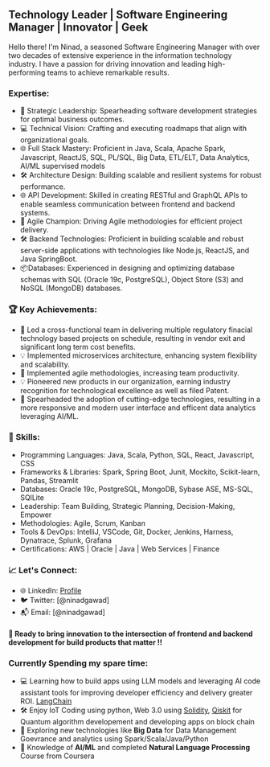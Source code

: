 ## Technology Leader | Software Engineering Manager | Innovator | Geek

Hello there! I'm Ninad, a seasoned Software Engineering Manager with over two decades of extensive experience in the information technology industry. 
I have a passion for driving innovation and leading high-performing teams to achieve remarkable results. 

### Expertise:
- 🚀 Strategic Leadership: Spearheading software development strategies for optimal business outcomes.
- 💻 Technical Vision: Crafting and executing roadmaps that align with organizational goals.
- 🌐 Full Stack Mastery: Proficient in Java, Scala, Apache Spark, Javascript, ReactJS, SQL, PL/SQL, Big Data, ETL/ELT, Data Analytics, AI/ML supervised models  
- 🛠️ Architecture Design: Building scalable and resilient systems for robust performance.
- 🌐 API Development: Skilled in creating RESTful and GraphQL APIs to enable seamless communication between frontend and backend systems.
- 🚀 Agile Champion: Driving Agile methodologies for efficient project delivery.
- 🛠️ Backend Technologies: Proficient in building scalable and robust server-side applications with technologies like Node.js, ReactJS, and Java SpringBoot.
-  📦Databases: Experienced in designing and optimizing database schemas with SQL (Oracle 19c, PostgreSQL), Object Store (S3) and NoSQL (MongoDB) databases.

### 🏆 Key Achievements:
- 🚀 Led a cross-functional team in delivering multiple regulatory finacial technology based projects on schedule, resulting in vendor exit and significant long term cost benefits.
- 💡 Implemented microservices architecture, enhancing system flexibility and scalability.
- 🌟 Implemented agile methodologies, increasing team productivity.
- 💡 Pioneered new products in our organization, earning industry recognition for technological excellence as well as filed Patent.
- 🌟 Spearheaded the adoption of cutting-edge technologies, resulting in a more responsive and modern user interface and efficent data analytics leveraging AI/ML.

### 🔧 Skills:
- Programming Languages: Java, Scala, Python, SQL, React, Javascript, CSS
- Frameworks & Libraries: Spark, Spring Boot, Junit, Mockito, Scikit-learn, Pandas, Streamlit
- Databases: Oracle 19c, PostgreSQL, MongoDB, Sybase ASE, MS-SQL, SQlLite
- Leadership: Team Building, Strategic Planning, Decision-Making, Empower
- Methodologies: Agile, Scrum, Kanban
- Tools & DevOps: IntelliJ, VSCode, Git, Docker, Jenkins, Harness, Dynatrace, Splunk, Grafana
- Certifications: AWS | Oracle | Java | Web Services | Finance

### 📈 Let's Connect:
- 🌐 LinkedIn: [Profile](https://www.linkedin.com/in/ninadgawad/)
- 🐦 Twitter: [@ninadgawad]
- 📬 Email: [@ninadgawad]

#### 💬 Ready to bring innovation to the intersection of frontend and backend development for build products that matter !!


### Currently Spending my spare time:
- 💻 Learning how to build apps using LLM models and leveraging AI code assistant tools for improving developer efficiency and delivery greater ROI. [LangChain](https://www.langchain.com/)
- 🛠️ Enjoy IoT Coding using python, Web 3.0 using [Solidity](https://soliditylang.org/), [Qiskit](https://qiskit.org/) for Quantum algorithm developement and developing apps on block chain
- 🚀 Exploring new technologies like **Big Data** for Data Management Goevrance and analytics using Spark/Scala/Java/Python 
- 🌟 Knowledge of **AI/ML** and completed **Natural Language Processing** Course from Coursera
